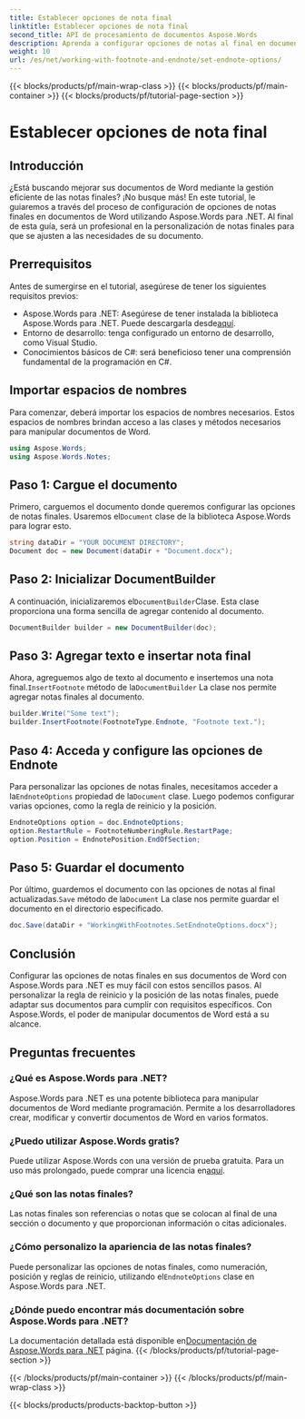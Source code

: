 ```yaml
---
title: Establecer opciones de nota final
linktitle: Establecer opciones de nota final
second_title: API de procesamiento de documentos Aspose.Words
description: Aprenda a configurar opciones de notas al final en documentos de Word usando Aspose.Words para .NET con esta completa guía paso a paso.
weight: 10
url: /es/net/working-with-footnote-and-endnote/set-endnote-options/
---
```


{{< blocks/products/pf/main-wrap-class >}}
{{< blocks/products/pf/main-container >}}
{{< blocks/products/pf/tutorial-page-section >}}

# Establecer opciones de nota final

## Introducción

¿Está buscando mejorar sus documentos de Word mediante la gestión eficiente de las notas finales? ¡No busque más! En este tutorial, le guiaremos a través del proceso de configuración de opciones de notas finales en documentos de Word utilizando Aspose.Words para .NET. Al final de esta guía, será un profesional en la personalización de notas finales para que se ajusten a las necesidades de su documento.

## Prerrequisitos

Antes de sumergirse en el tutorial, asegúrese de tener los siguientes requisitos previos:

-  Aspose.Words para .NET: Asegúrese de tener instalada la biblioteca Aspose.Words para .NET. Puede descargarla desde[aquí](https://releases.aspose.com/words/net/).
- Entorno de desarrollo: tenga configurado un entorno de desarrollo, como Visual Studio.
- Conocimientos básicos de C#: será beneficioso tener una comprensión fundamental de la programación en C#.

## Importar espacios de nombres

Para comenzar, deberá importar los espacios de nombres necesarios. Estos espacios de nombres brindan acceso a las clases y métodos necesarios para manipular documentos de Word.

```csharp
using Aspose.Words;
using Aspose.Words.Notes;
```

## Paso 1: Cargue el documento

 Primero, carguemos el documento donde queremos configurar las opciones de notas finales. Usaremos el`Document` clase de la biblioteca Aspose.Words para lograr esto.

```csharp
string dataDir = "YOUR DOCUMENT DIRECTORY";
Document doc = new Document(dataDir + "Document.docx");
```

## Paso 2: Inicializar DocumentBuilder

 A continuación, inicializaremos el`DocumentBuilder`Clase. Esta clase proporciona una forma sencilla de agregar contenido al documento.

```csharp
DocumentBuilder builder = new DocumentBuilder(doc);
```

## Paso 3: Agregar texto e insertar nota final

 Ahora, agreguemos algo de texto al documento e insertemos una nota final.`InsertFootnote` método de la`DocumentBuilder` La clase nos permite agregar notas finales al documento.

```csharp
builder.Write("Some text");
builder.InsertFootnote(FootnoteType.Endnote, "Footnote text.");
```

## Paso 4: Acceda y configure las opciones de Endnote

 Para personalizar las opciones de notas finales, necesitamos acceder a la`EndnoteOptions` propiedad de la`Document` clase. Luego podemos configurar varias opciones, como la regla de reinicio y la posición.

```csharp
EndnoteOptions option = doc.EndnoteOptions;
option.RestartRule = FootnoteNumberingRule.RestartPage;
option.Position = EndnotePosition.EndOfSection;
```

## Paso 5: Guardar el documento

 Por último, guardemos el documento con las opciones de notas al final actualizadas.`Save` método de la`Document` La clase nos permite guardar el documento en el directorio especificado.

```csharp
doc.Save(dataDir + "WorkingWithFootnotes.SetEndnoteOptions.docx");
```

## Conclusión

Configurar las opciones de notas finales en sus documentos de Word con Aspose.Words para .NET es muy fácil con estos sencillos pasos. Al personalizar la regla de reinicio y la posición de las notas finales, puede adaptar sus documentos para cumplir con requisitos específicos. Con Aspose.Words, el poder de manipular documentos de Word está a su alcance.

## Preguntas frecuentes

### ¿Qué es Aspose.Words para .NET?
Aspose.Words para .NET es una potente biblioteca para manipular documentos de Word mediante programación. Permite a los desarrolladores crear, modificar y convertir documentos de Word en varios formatos.

### ¿Puedo utilizar Aspose.Words gratis?
 Puede utilizar Aspose.Words con una versión de prueba gratuita. Para un uso más prolongado, puede comprar una licencia en[aquí](https://purchase.aspose.com/buy).

### ¿Qué son las notas finales?
Las notas finales son referencias o notas que se colocan al final de una sección o documento y que proporcionan información o citas adicionales.

### ¿Cómo personalizo la apariencia de las notas finales?
 Puede personalizar las opciones de notas finales, como numeración, posición y reglas de reinicio, utilizando el`EndnoteOptions` clase en Aspose.Words para .NET.

### ¿Dónde puedo encontrar más documentación sobre Aspose.Words para .NET?
 La documentación detallada está disponible en[Documentación de Aspose.Words para .NET](https://reference.aspose.com/words/net/) página.
{{< /blocks/products/pf/tutorial-page-section >}}

{{< /blocks/products/pf/main-container >}}
{{< /blocks/products/pf/main-wrap-class >}}

{{< blocks/products/products-backtop-button >}}
